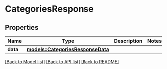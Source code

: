 # CategoriesResponse

## Properties

Name | Type | Description | Notes
------------ | ------------- | ------------- | -------------
**data** | [**models::CategoriesResponseData**](CategoriesResponse_data.md) |  | 

[[Back to Model list]](../README.md#documentation-for-models) [[Back to API list]](../README.md#documentation-for-api-endpoints) [[Back to README]](../README.md)


